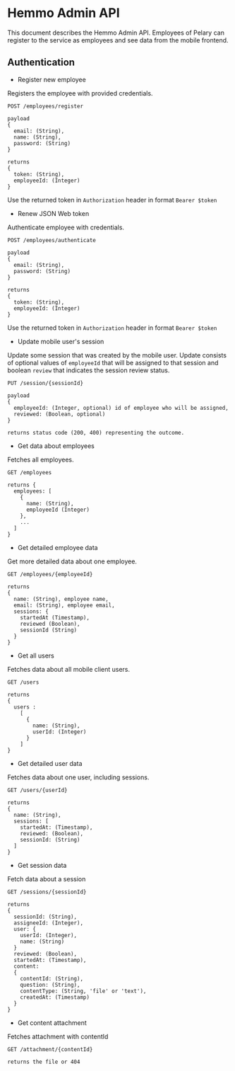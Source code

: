 # Hemmo Admin API

This document describes the Hemmo Admin API. Employees of Pelary can
register to the service as employees and see data from the mobile frontend.

## Authentication

* Register new employee

Registers the employee with provided credentials.

```
POST /employees/register

payload
{
  email: (String),
  name: (String),
  password: (String)
}

returns
{
  token: (String),
  employeeId: (Integer)
}
```
Use the returned token in `Authorization` header in format
`Bearer $token`


* Renew JSON Web token

Authenticate employee with credentials.

```
POST /employees/authenticate

payload
{
  email: (String),
  password: (String)
}

returns
{
  token: (String),
  employeeId: (Integer)
}
```

Use the returned token in `Authorization` header in format
`Bearer $token`

* Update mobile user's session

Update some session that was created by the mobile user. Update consists of optional values of `employeeId` that will be assigned to that session and boolean `review` that indicates the session review status.

```
PUT /session/{sessionId}

payload
{
  employeeId: (Integer, optional) id of employee who will be assigned,
  reviewed: (Boolean, optional)
}

returns status code (200, 400) representing the outcome.
```


* Get data about employees

Fetches all employees.

```
GET /employees

returns {
  employees: [
    {
      name: (String),
      employeeId (Integer)
    },
    ...
  ]
}
```

* Get detailed employee data

Get more detailed data about one employee.

```
GET /employees/{employeeId}

returns
{
  name: (String), employee name,
  email: (String), employee email,
  sessions: {
    startedAt (Timestamp),
    reviewed (Boolean),
    sessionId (String)
  }
}
```

* Get all users

Fetches data about all mobile client users.

```
GET /users

returns
{
  users :
    [
      {
        name: (String),
        userId: (Integer)
      }
    ]
}
```

* Get detailed user data

Fetches data about one user, including sessions.

```
GET /users/{userId}

returns
{
  name: (String),
  sessions: [
    startedAt: (Timestamp),
    reviewed: (Boolean),
    sessionId: (String)
  ]
}
```

* Get session data

Fetch data about a session

```
GET /sessions/{sessionId}

returns
{
  sessionId: (String),
  assigneeId: (Integer),
  user: {
    userId: (Integer),
    name: (String)
  }
  reviewed: (Boolean),
  startedAt: (Timestamp),
  content:
  {
    contentId: (String),
    question: (String),
    contentType: (String, 'file' or 'text'),
    createdAt: (Timestamp)
  }
}
```

* Get content attachment

Fetches attachment with contentId
```
GET /attachment/{contentId}

returns the file or 404
```
